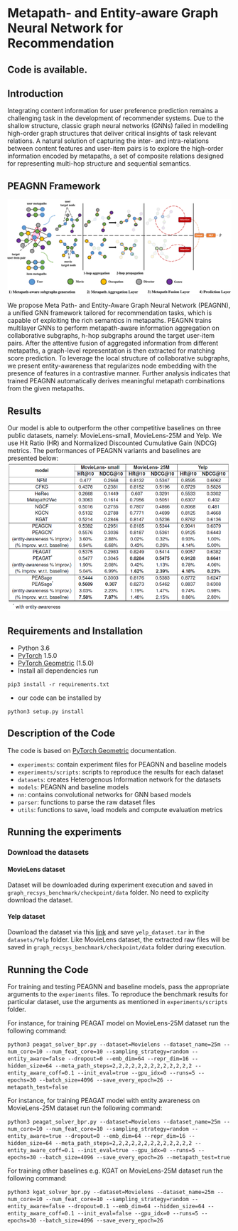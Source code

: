 # Metapath- and Entity-aware Graph Neural Network for Recommendation
## Code is available.

## Introduction

Integrating content information for user preference prediction remains a challenging task in the development of recommender systems.
Due to the shallow structure, classic graph neural networks (GNNs) failed in modelling high-order graph structures that deliver critical insights of task relevant relations.
A natural solution of capturing the inter- and intra-relations between content features and user-item pairs is to explore the high-order information encoded by metapaths, a set of composite relations designed for representing multi-hop structure and sequential semantics.

<!-- <img align="left" src="./images/HIN.png" width="400" height="400">
<img align="left" src="./images/schema.png" width="300" height="100">
<img align="left" src="./images/metapaths.png" width="300" height="300"> --> 

## PEAGNN Framework 

![framework](images/framework.png)

We propose Meta Path- and Entity-Aware Graph Neural Network (PEAGNN), a unified GNN framework tailored for recommendation tasks, which is capable of exploiting the rich semantics in metapaths. PEAGNN trains multilayer GNNs to perform metapath-aware information aggregation on collaborative subgraphs, h-hop subgraphs around the target user-item pairs. After the attentive fusion of aggregated information from different metapaths, a graph-level representation is then extracted for matching score prediction. To leverage the local structure of collaborative subgraphs, we present entity-awareness that regularizes node embedding with the presence of features in a contrastive manner. Further analysis indicates that trained PEAGNN automatically derives meaningful metapath combinations from the given metapaths.

## Results
Our model is able to outperform the other competitive baselines on three public datasets, namely: MovieLens-small, MovieLens-25M and Yelp. We use Hit Ratio (HR) and Normalized Discounted Cumulative Gain (NDCG) metrics.
The performances of PEAGNN variants and baselines are presented below:
![results](images/results.png)

## Requirements and Installation
* Python 3.6
* [PyTorch](http://pytorch.org/) 1.5.0
* [PyTorch Geometric](https://github.com/rusty1s/pytorch_geometric) (1.5.0)
* Install all dependencies run
```
pip3 install -r requirements.txt
```
* our code can be installed by
```
python3 setup.py install
```

## Description of the Code
The code is based on [PyTorch Geometric](https://github.com/rusty1s/pytorch_geometric) documentation. 

- `experiments`: contain experiment files for PEAGNN and baseline models
- `experiments/scripts`: scripts to reproduce the results for each dataset
- `datasets`: creates Heterogenous Information network for the datasets
- `models`: PEAGNN and baseline models 
- `nn`: contains convolutional networks for GNN based models
- `parser`: functions to parse the raw dataset files
- `utils`: functions to save, load models and compute evaluation metrics

## Running the experiments 

### Download the datasets
#### MovieLens dataset

Dataset will be downloaded during experiment execution and saved in ``graph_recsys_benchmark/checkpoint/data`` folder. No need to explicity download the dataset. 

#### Yelp dataset

Download the dataset via this [link](https://www.yelp.com/dataset/download) and save ``yelp_dataset.tar``  in the ``datasets/Yelp`` folder.
Like MovieLens dataset, the extracted raw files will be saved in ``graph_recsys_benchmark/checkpoint/data`` folder during execution.


## Running the Code

For training and testing PEAGNN and baseline models, pass the appropriate arguments to the ``experiments`` files.
To reproduce the benchmark results for particular dataset, use the arguments as mentioned in ``experiments/scripts`` folder.

For instance, for training PEAGAT model on MovieLens-25M dataset run the following command:

```
python3 peagat_solver_bpr.py --dataset=Movielens --dataset_name=25m --num_core=10 --num_feat_core=10 --sampling_strategy=random --entity_aware=false --dropout=0 --emb_dim=64 --repr_dim=16 --hidden_size=64 --meta_path_steps=2,2,2,2,2,2,2,2,2,2,2,2,2 --entity_aware_coff=0.1 --init_eval=true --gpu_idx=0 --runs=5 --epochs=30 --batch_size=4096 --save_every_epoch=26 --metapath_test=false
```

For instance, for training PEAGAT model with entity awareness on MovieLens-25M dataset run the following command:

```
python3 peagat_solver_bpr.py --dataset=Movielens --dataset_name=25m --num_core=10 --num_feat_core=10 --sampling_strategy=random --entity_aware=true --dropout=0 --emb_dim=64 --repr_dim=16 --hidden_size=64 --meta_path_steps=2,2,2,2,2,2,2,2,2,2,2,2,2 --entity_aware_coff=0.1 --init_eval=true --gpu_idx=0 --runs=5 --epochs=30 --batch_size=4096 --save_every_epoch=26 --metapath_test=true
```

For training other baselines e.g. KGAT on MovieLens-25M dataset run the following command:

```
python3 kgat_solver_bpr.py --dataset=Movielens --dataset_name=25m --num_core=10 --num_feat_core=10 --sampling_strategy=random --entity_aware=false --dropout=0.1 --emb_dim=64 --hidden_size=64 --entity_aware_coff=0.1 --init_eval=false --gpu_idx=0 --runs=5 --epochs=30 --batch_size=4096 --save_every_epoch=26
```












